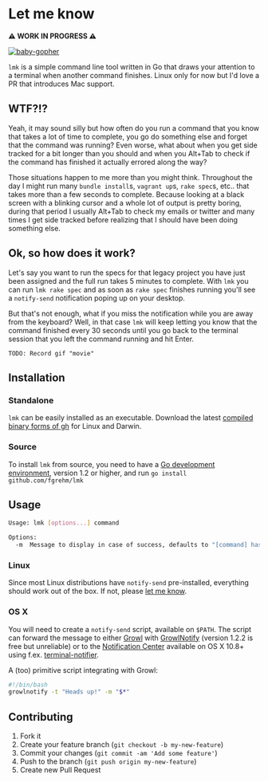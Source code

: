 # Let me know

**:warning: WORK IN PROGRESS :warning:**

[![baby-gopher](https://raw2.github.com/drnic/babygopher-site/gh-pages/images/babygopher-badge.png)](http://www.babygopher.org)

`lmk` is a simple command line tool written in Go that draws your attention to
a terminal when another command finishes. Linux only for now but I'd love a PR
that introduces Mac support.


## WTF?!?

Yeah, it may sound silly but how often do you run a command that you know that
takes a lot of time to complete, you go do something else and forget that the
command was running? Even worse, what about when you get side tracked for a bit
longer than you should and when you Alt+Tab to check if the command has finished
it actually errored along the way?

Those situations happen to me more than you might think. Throughout the day I
might run many `bundle install`s, `vagrant up`s, `rake spec`s, etc.. that takes
more than a few seconds to complete. Because looking at a black screen with a
blinking cursor and a whole lot of output is pretty boring, during that period I
usually Alt+Tab to check my emails or twitter and many times I get side tracked
before realizing that I should have been doing something else.


## Ok, so how does it work?

Let's say you want to run the specs for that legacy project you have just been
assigned and the full run takes 5 minutes to complete. With `lmk` you can run
`lmk rake spec` and as soon as `rake spec` finishes running you'll see a `notify-send`
notification poping up on your desktop.

But that's not enough, what if you miss the notification while you are away from
the keyboard? Well, in that case `lmk` will keep letting you know that the
command finished every 30 seconds until you go back to the terminal session that
you left the command running and hit Enter.

```
TODO: Record gif "movie"
```


## Installation

### Standalone

`lmk` can be easily installed as an executable. Download the latest [compiled binary forms of gh](https://github.com/jingweno/gh/releases)
for Linux and Darwin.

### Source

To install `lmk` from source, you need to have a [Go development environment](http://golang.org/doc/install),
version 1.2 or higher, and run `go install github.com/fgrehm/lmk`


## Usage

```sh
Usage: lmk [options...] command

Options:
  -m  Message to display in case of success, defaults to "[command] has completed successfully"
```

### Linux

Since most Linux distributions have `notify-send` pre-installed, everything
should work out of the box. If not, please [let me know](https://github.com/fgrehm/lmk/issues/new).

### OS X

You will need to create a `notify-send` script, available on `$PATH`. The script can forward the message to either
[Growl](http://growl.info/) with [GrowlNotify](http://growl.info/downloads) (version 1.2.2 is free but unreliable)
or to the [Notification Center](http://support.apple.com/kb/HT5362) available on OS X 10.8+
using f.ex. [terminal-notifier](https://github.com/alloy/terminal-notifier).

A (too) primitive script integrating with Growl:

```bash
#!/bin/bash
growlnotify -t "Heads up!" -m "$*"
```


## Contributing

1. Fork it
2. Create your feature branch (`git checkout -b my-new-feature`)
3. Commit your changes (`git commit -am 'Add some feature'`)
4. Push to the branch (`git push origin my-new-feature`)
5. Create new Pull Request
